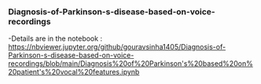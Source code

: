 ### Diagnosis-of-Parkinson-s-disease-based-on-voice-recordings

-Details are in the notebook : https://nbviewer.jupyter.org/github/gouravsinha1405/Diagnosis-of-Parkinson-s-disease-based-on-voice-recordings/blob/main/Diagnosis%20of%20Parkinson's%20based%20on%20patient's%20vocal%20features.ipynb
